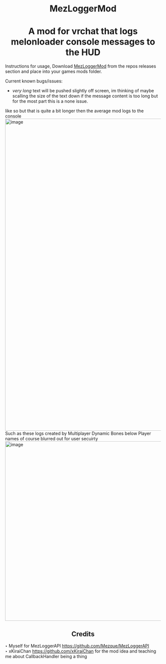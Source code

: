 <h1 align="center"> MezLoggerMod </h1>
<h1 align="center"> A mod for vrchat that logs melonloader console messages to the HUD </h1>

Instructions for usage, Download [MezLoggerMod](https://github.com/Mezque/MezLoggerMod/releases/tag/Release "Mezlogger.cs") from the repos releases section and place into your games mods folder.

Current known bugs/issues: 

- _very long_ text will be pushed slightly off screen, im thinking of maybe scalling the size of the text down if the message content is too long but for the most part this is a none issue. <br />

 like so but that is quite a bit longer then the average mod logs to the console <br />
<img width="1006" alt="image" src="https://user-images.githubusercontent.com/31026406/148160919-08db3436-df08-4096-88b2-29cd679bddcd.png">
Such as these logs created by Multiplayer Dynamic Bones below Player names of course blurred out for user secuirty <br />
<img width="579" alt="image" src="https://user-images.githubusercontent.com/31026406/148161481-50f16b8d-bc7a-4ee2-959c-99398acb9bfc.png">

<h2 align="center"> Credits </h2>

‣ Myself for MezLoggerAPI https://github.com/Mezque/MezLoggerAPI <br />
‣ xKiraiChan https://github.com/xKiraiChan for the mod idea and teaching me about CallbackHandler being a thing <br />
